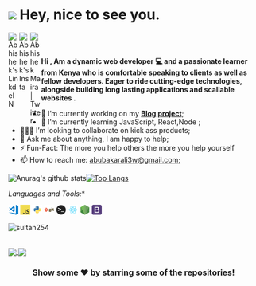 <h1><img src="https://emojis.slackmojis.com/emojis/images/1531849430/4246/blob-sunglasses.gif?1531849430" width="30"/> Hey, nice to see you.</h1>

<a href="https://www.linkedin.com/in/abubakarali254/">
  <img align="left" alt="Abhishek's LinkdeIN" width="22px" src="https://cdn.jsdelivr.net/npm/simple-icons@v3/icons/linkedin.svg" />
</a>
<a href="https://www.instagram.com/sultan_geek/">
  <img align="left" alt="Abhishek's Insta" width="22px" src="https://cdn.jsdelivr.net/npm/simple-icons@v3/icons/instagram.svg" />
</a>
<a href="https://twitter.com/RealAbu3">
  <img align="left" alt="Abhishek Maira | Twitter" width="22px" src="https://cdn.jsdelivr.net/npm/simple-icons@v3/icons/twitter.svg" />
</a>

<br />
<br />

**Hi , Am a dynamic web developer 💻  and a passionate learner from Kenya who is comfortable speaking to clients as well as fellow developers. Eager to ride cutting-edge technologies, alongside building long lasting applications and scallable websites . <br>**


- 🔭 I’m currently working on my [**Blog project**](https://github.com/sultan254/blogger);
- 🌱 I’m currently learning JavaScript, React,Node ;
- 👨🏻‍💻 I’m looking to collaborate on kick ass products;
- 💬 Ask me about anything, I am happy to help;
- ⚡️ Fun-Fact: The more you help others the more you help yourself
- 📫 How to reach me: [abubakarali3w@gmail.com](mailto:abubakarali3w@gmail.com);


![Anurag's github stats](https://github-readme-stats.vercel.app/api?username=sultan254&show_icons=true&theme=radical&count_private=true&line_height=27)[![Top Langs](https://github-readme-stats.vercel.app/api/top-langs/?username=sultan254&theme=radical)](https://github.com/sultan254/github-readme-stats)

*Languages and Tools:**

<code><img height="20" src="https://raw.githubusercontent.com/github/explore/80688e429a7d4ef2fca1e82350fe8e3517d3494d/topics/visual-studio-code/visual-studio-code.png"></code>
<code><img height="20" src="https://raw.githubusercontent.com/github/explore/80688e429a7d4ef2fca1e82350fe8e3517d3494d/topics/javascript/javascript.png"></code>
<code><img height="20" src="https://raw.githubusercontent.com/github/explore/80688e429a7d4ef2fca1e82350fe8e3517d3494d/topics/python/python.png"></code>
<code><img height="20" src="https://raw.githubusercontent.com/github/explore/80688e429a7d4ef2fca1e82350fe8e3517d3494d/topics/git/git.png"></code>
<code><img height="20" src="https://raw.githubusercontent.com/github/explore/80688e429a7d4ef2fca1e82350fe8e3517d3494d/topics/terminal/terminal.png"></code>
<code><img height="20" src="https://raw.githubusercontent.com/github/explore/80688e429a7d4ef2fca1e82350fe8e3517d3494d/topics/react/react.png"></code>
<code><img height="20" src="https://raw.githubusercontent.com/github/explore/80688e429a7d4ef2fca1e82350fe8e3517d3494d/topics/nodejs/nodejs.png"></code>
<code><img height="20" src="https://raw.githubusercontent.com/github/explore/80688e429a7d4ef2fca1e82350fe8e3517d3494d/topics/bootstrap/bootstrap.png"></code>




<p align="left"> <img src="https://github-readme-stats.vercel.app/api?username=sultan254&show_icons=true&theme=tokyonight" alt="sultan254" /> </p>
<br/>
<a href="https://github.com/sultan254/blogger">
  <img align="center" src="https://github-readme-stats.vercel.app/api/pin/?username=sultan254&repo=blogger&theme=dracula" />
</a>
<a href="https://github.com/sultan254/github-profiler">
 <img align="center" src="https://github-readme-stats.vercel.app/api/pin/?username=sultan254&repo=github-profiler&theme=dracula" />
</a>
<div align="center">

<div align="center">

### Show some ❤️ by starring some of the repositories!

</div>
